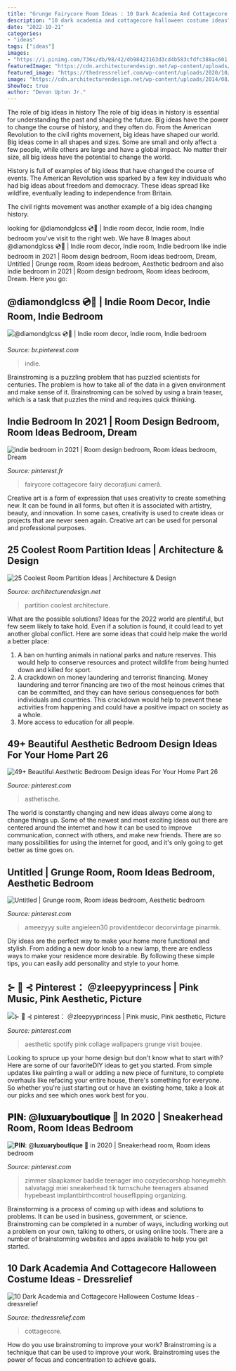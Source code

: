 ```yaml
---
title: "Grunge Fairycore Room Ideas : 10 Dark Academia And Cottagecore Halloween Costume Ideas"
description: "10 dark academia and cottagecore halloween costume ideas"
date: "2022-10-21"
categories:
- "ideas"
tags: ["ideas"]
images:
- "https://i.pinimg.com/736x/db/98/42/db98423163d3cd4b583cfdfc388ac601.jpg"
featuredImage: "https://cdn.architecturendesign.net/wp-content/uploads/2014/08/3137.jpg"
featured_image: "https://thedressrelief.com/wp-content/uploads/2020/10/Screenshot_20200927-013137-e1602237549407-684x1024.png"
image: "https://cdn.architecturendesign.net/wp-content/uploads/2014/08/3137.jpg"
ShowToc: true
author: "Devon Upton Jr."
---
```



The role of big ideas in history
The role of big ideas in history is essential for understanding the past and shaping the future. Big ideas have the power to change the course of history, and they often do. From the American Revolution to the civil rights movement, big ideas have shaped our world.
Big ideas come in all shapes and sizes. Some are small and only affect a few people, while others are large and have a global impact. No matter their size, all big ideas have the potential to change the world.

History is full of examples of big ideas that have changed the course of events. The American Revolution was sparked by a few key individuals who had big ideas about freedom and democracy. These ideas spread like wildfire, eventually leading to independence from Britain.

The civil rights movement was another example of a big idea changing history.

	

		
looking for @diamondglcss 💿🍯 | Indie room decor, Indie room, Indie bedroom you've visit to the right web. We have 8 Images about @diamondglcss 💿🍯 | Indie room decor, Indie room, Indie bedroom like indie bedroom in 2021 | Room design bedroom, Room ideas bedroom, Dream, Untitled | Grunge room, Room ideas bedroom, Aesthetic bedroom and also indie bedroom in 2021 | Room design bedroom, Room ideas bedroom, Dream. Here you go:
		
    
## @diamondglcss 💿🍯 | Indie Room Decor, Indie Room, Indie Bedroom

<img loading=lazy src="https://i.pinimg.com/736x/a7/83/0f/a7830f549765d59fe9636bac93e776d4.jpg" onerror="this.onerror=null;this.src='https://tse3.mm.bing.net/th?id=OIP.cADo6XboaukKB8vaXvScAgHaJ3&amp;pid=15.1';" alt="@diamondglcss 💿🍯 | Indie room decor, Indie room, Indie bedroom">

_Source: br.pinterest.com_

>indie. 

	

Brainstroming is a puzzling problem that has puzzled scientists for centuries. The problem is how to take all of the data in a given environment and make sense of it. Brainstroming can be solved by using a brain teaser, which is a task that puzzles the mind and requires quick thinking.

    
## Indie Bedroom In 2021 | Room Design Bedroom, Room Ideas Bedroom, Dream

<img loading=lazy src="https://i.pinimg.com/736x/ce/c3/94/cec39445389d13bce4aafa8749af03b3.jpg" onerror="this.onerror=null;this.src='https://tse2.mm.bing.net/th?id=OIP.6vxTVF23duWqK8LcVJlWvAHaN0&amp;pid=15.1';" alt="indie bedroom in 2021 | Room design bedroom, Room ideas bedroom, Dream">

_Source: pinterest.fr_

>fairycore cottagecore fairy decorațiuni cameră. 

	

Creative art is a form of expression that uses creativity to create something new. It can be found in all forms, but often it is associated with artistry, beauty, and innovation. In some cases, creativity is used to create ideas or projects that are never seen again. Creative art can be used for personal and professional purposes.

    
## 25 Coolest Room Partition Ideas | Architecture &amp; Design

<img loading=lazy src="https://cdn.architecturendesign.net/wp-content/uploads/2014/08/3137.jpg" onerror="this.onerror=null;this.src='https://tse1.mm.bing.net/th?id=OIP.0U4_h8rUDRzr4zKdHGWjhgHaLK&amp;pid=15.1';" alt="25 Coolest Room Partition Ideas | Architecture &amp; Design">

_Source: architecturendesign.net_

>partition coolest architecture. 

	

What are the possible solutions?
Ideas for the 2022 world are plentiful, but few seem likely to take hold. Even if a solution is found, it could lead to yet another global conflict. Here are some ideas that could help make the world a better place: 
1. A ban on hunting animals in national parks and nature reserves. This would help to conserve resources and protect wildlife from being hunted down and killed for sport.
2. A crackdown on money laundering and terrorist financing. Money laundering and terror financing are two of the most heinous crimes that can be committed, and they can have serious consequences for both individuals and countries. This crackdown would help to prevent these activities from happening and could have a positive impact on society as a whole.
3. More access to education for all people.

    
## 49+ Beautiful Aesthetic Bedroom Design Ideas For Your Home Part 26

<img loading=lazy src="https://i.pinimg.com/736x/5c/ab/dc/5cabdc5403ae87965b9a34d0d56bb79e.jpg" onerror="this.onerror=null;this.src='https://tse2.mm.bing.net/th?id=OIP.m4PBIGFRfDg5JECziHsKwQHaLH&amp;pid=15.1';" alt="49+ Beautiful Aesthetic Bedroom Design ideas For Your Home Part 26">

_Source: pinterest.com_

>asthetische. 

	

The world is constantly changing and new ideas always come along to change things up. Some of the newest and most exciting ideas out there are centered around the internet and how it can be used to improve communication, connect with others, and make new friends. There are so many possibilities for using the internet for good, and it's only going to get better as time goes on.

    
## Untitled | Grunge Room, Room Ideas Bedroom, Aesthetic Bedroom

<img loading=lazy src="https://i.pinimg.com/736x/ca/e6/f7/cae6f7579b0de08bd7af18ea0046e715.jpg" onerror="this.onerror=null;this.src='https://tse3.mm.bing.net/th?id=OIP.luYVXbfx8C09ZZypHAq0uAHaLH&amp;pid=15.1';" alt="Untitled | Grunge room, Room ideas bedroom, Aesthetic bedroom">

_Source: pinterest.com_

>ameezyyy suite angieleen30 providentdecor decorvintage pinarmk. 

	

Diy ideas are the perfect way to make your home more functional and stylish. From adding a new door knob to a new lamp, there are endless ways to make your residence more desirable. By following these simple tips, you can easily add personality and style to your home.

    
## ⊱ 🍒 ⊰ Pinterest： ＠zleepyyprincess | Pink Music, Pink Aesthetic, Picture

<img loading=lazy src="https://i.pinimg.com/736x/db/98/42/db98423163d3cd4b583cfdfc388ac601.jpg" onerror="this.onerror=null;this.src='https://tse4.mm.bing.net/th?id=OIP.zjiGXhgFx6OsViJnbwrOaQHaL9&amp;pid=15.1';" alt="⊱ 🍒 ⊰ pinterest： ＠zleepyyprincess | Pink music, Pink aesthetic, Picture">

_Source: pinterest.com_

>aesthetic spotify pink collage wallpapers grunge visit boujee. 

	

Looking to spruce up your home design but don't know what to start with? Here are some of our favoriteDIY ideas to get you started. From simple updates like painting a wall or adding a new piece of furniture, to complete overhauls like refacing your entire house, there's something for everyone. So whether you're just starting out or have an existing home, take a look at our picks and see which ones work best for you.

    
## 𝐏𝐈𝐍: @𝐥𝐮𝐱𝐮𝐚𝐫𝐲𝐛𝐨𝐮𝐭𝐢𝐪𝐮𝐞 🍒 In 2020 | Sneakerhead Room, Room Ideas Bedroom

<img loading=lazy src="https://i.pinimg.com/736x/be/8e/a5/be8ea53308d26db58764b99a3a340e44.jpg" onerror="this.onerror=null;this.src='https://tse1.mm.bing.net/th?id=OIP.sXsMfrhzDEfRu5i55QjLaQHaOn&amp;pid=15.1';" alt="𝐏𝐈𝐍: @𝐥𝐮𝐱𝐮𝐚𝐫𝐲𝐛𝐨𝐮𝐭𝐢𝐪𝐮𝐞 🍒 in 2020 | Sneakerhead room, Room ideas bedroom">

_Source: pinterest.com_

>zimmer slaapkamer baddie teenager imo cozydecorshop honeymehh salvataggi miei sneakerhead tik turnschuhe teenagers absaned hypebeast implantbirthcontrol houseflipping organizing. 

	

Brainstorming is a process of coming up with ideas and solutions to problems. It can be used in business, government, or science. Brainstroming can be completed in a number of ways, including working out a problem on your own, talking to others, or using online tools. There are a number of brainstorming websites and apps available to help you get started.

    
## 10 Dark Academia And Cottagecore Halloween Costume Ideas - Dressrelief

<img loading=lazy src="https://thedressrelief.com/wp-content/uploads/2020/10/Screenshot_20200927-013137-e1602237549407-684x1024.png" onerror="this.onerror=null;this.src='https://tse2.mm.bing.net/th?id=OIP.tMgQbxkc3TLhzmQPqooPrAHaLF&amp;pid=15.1';" alt="10 Dark Academia and Cottagecore Halloween Costume Ideas - dressrelief">

_Source: thedressrelief.com_

>cottagecore. 

	

How do you use brainstroming to improve your work?
Brainstroming is a technique that can be used to improve your work. Brainstroming uses the power of focus and concentration to achieve goals.

